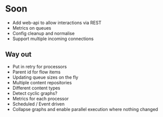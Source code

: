 # Soon
* Add web-api to allow interactions via REST
* Metrics on queues
* Config cleanup and normalise
* Support multiple incoming connections

## Way out
* Put in retry for processors
* Parent id for flow items
* Updating queue sizes on the fly
* Multiple content repositories
* Different content types
* Detect cyclic graphs?
* Metrics for each processor
* Scheduled / Event driven
* Collapse graphs and enable parallel execution where nothing changed